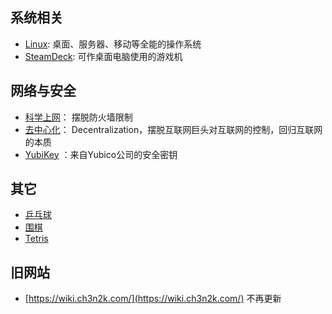 ## 系统相关

- [Linux](/Linux.md): 桌面、服务器、移动等全能的操作系统 
- [SteamDeck](SteamDeck.md): 可作桌面电脑使用的游戏机 

## 网络与安全

- [科学上网](科学上网.md)： 摆脱防火墙限制
- [去中心化](去中心化.md)： Decentralization，摆脱互联网巨头对互联网的控制，回归互联网的本质
- [YubiKey](YubiKey.md) ：来自Yubico公司的安全密钥

## 其它

- [乒乓球](乒乓球.md)
- [围棋](围棋.md)
- [Tetris](Tetris.md)

## 旧网站

 - [https://wiki.ch3n2k.com/](https://wiki.ch3n2k.com/) 不再更新